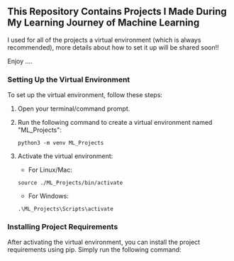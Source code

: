 ## This Repository Contains Projects I Made During My Learning Journey of Machine Learning

I used for all of the projects a virtual environment (which is always recommended), more details about how to set it up will be shared soon!!

Enjoy ....

### Setting Up the Virtual Environment

To set up the virtual environment, follow these steps:

1. Open your terminal/command prompt.
2. Run the following command to create a virtual environment named "ML_Projects":

    ```
    python3 -m venv ML_Projects
    ```

3. Activate the virtual environment:

    - For Linux/Mac:

    ```
    source ./ML_Projects/bin/activate
    ```

    - For Windows:

    ```
    .\ML_Projects\Scripts\activate
    ```

### Installing Project Requirements

After activating the virtual environment, you can install the project requirements using pip. Simply run the following command:

